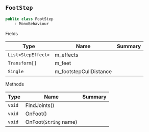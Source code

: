 ## `FootStep`

```csharp
public class FootStep
    : MonoBehaviour

```

Fields

| Type | Name | Summary | 
| --- | --- | --- | 
| `List<StepEffect>` | m_effects |  | 
| `Transform[]` | m_feet |  | 
| `Single` | m_footstepCullDistance |  | 


Methods

| Type | Name | Summary | 
| --- | --- | --- | 
| `void` | FindJoints() |  | 
| `void` | OnFoot() |  | 
| `void` | OnFoot(`String` name) |  | 


